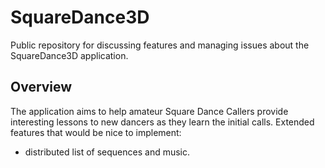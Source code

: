 # SquareDance3D
Public repository for discussing features and managing issues about the SquareDance3D application.

## Overview
The application aims to help amateur Square Dance Callers provide interesting lessons to new dancers as they learn the initial calls.
Extended features that would be nice to implement:
* distributed list of sequences and music.
